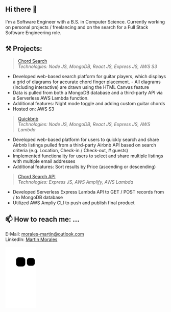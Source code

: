 ## Hi there 👋

I'm a Software Engineer with a B.S. in Computer Science. Currently working on personal projects / freelancing and on the search for a Full Stack Software Engineering role.

## ⚒️ Projects:
>[Chord Search](https://github.com/morales-martin/Chord-Search)
<br />*Technologies: Node JS, MongoDB, React JS, Express JS, AWS S3*
- Developed web-based search platform for guitar players, which displays a grid of diagrams for accurate chord finger placement. - All diagrams (including interactive) are drawn using the HTML Canvas feature
- Data is pulled from both a MongoDB database and a third-party API via a Serverless AWS Lambda function.
- Additional features: Night mode toggle and adding custom guitar chords
- Hosted on: AWS S3


>[Quickbnb](https://github.com/morales-martin/Simple-Airbnb-Search)
<br />*Technologies: Node JS, MongoDB, React JS, Express JS, AWS Lambda*
- Developed web-based platform for users to quickly search and share Airbnb listings pulled from a third-party Airbnb API based on search criteria (e.g. Location, Check-in / Check-out, # guests)
- Implemented functionality for users to select and share multiple listings with multiple email addresses
- Additional features: Sort results by Price (ascending or descending)

>[Chord Search API](https://github.com/morales-martin/chord-search-api)
<br />*Technologies: Express JS, AWS Amplify, AWS Lambda*
- Developed Serverless Express Lambda API to GET / POST records from / to MongoDB database
- Utilized AWS Ampliy CLI to push and publish final product


## 📫 How to reach me: ...

E-Mail: [morales-martin@outlook.com](mailto:morales-martin@outlook.com)<br />
LinkedIn: [Martin Morales](https://www.linkedin.com/in/morales-martin24/)

![Snake animation](https://github.com/madushadhanushka/github-readme/blob/output/github-contribution-snake.svg)

<!--
**morales-martin/morales-martin** is a ✨ _special_ ✨ repository because its `README.md` (this file) appears on your GitHub profile.

Here are some ideas to get you started:

- 🔭 I’m currently working on ...
- 🌱 I’m currently learning ...
- 👯 I’m looking to collaborate on ...
- 🤔 I’m looking for help with ...
- 💬 Ask me about ...
- 📫 How to reach me: ...
- 😄 Pronouns: ...
- ⚡ Fun fact: ...
-->
